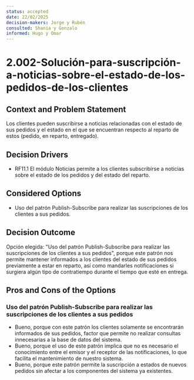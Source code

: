 ```yaml
---
status: accepted
date: 22/02/2025
decision-makers: Jorge y Rubén
consulted: Shania y Gonzalo
informed: Hugo y Omar
---
```


# 2.002-Solución-para-suscripción-a-noticias-sobre-el-estado-de-los-pedidos-de-los-clientes

## Context and Problem Statement

Los clientes pueden suscribirse a noticias relacionadas con el estado de sus pedidos y el estado en el que se encuentran respecto al reparto de estos (pedido, en reparto, entregado).

## Decision Drivers

* RF11.1 El módulo Noticias permite a los clientes subscribirse a noticias sobre el estado de los pedidos y del estado del reparto.

## Considered Options

* Uso del patrón Publish-Subscribe para realizar las suscripciones de los clientes a sus pedidos.

## Decision Outcome

Opción elegida: "Uso del patrón Publish-Subscribe para realizar las suscripciones de los clientes a sus pedidos", porque este patrón nos permite mantener informados a los clientes del estado de sus pedidos previamente a estar en reparto, así como mandarles notificaciones si surgiera algún tipo de contratiempo durante el tiempo que esté en entrega.

## Pros and Cons of the Options

### Uso del patrón Publish-Subscribe para realizar las suscripciones de los clientes a sus pedidos

* Bueno, porque con este patrón los clientes solamente se encontrarán informados de sus pedidos, factor que permite no realizar consultas innecesarias a la base de datos del sistema.
* Bueno, porque el uso de este patrón implica que no es necesario el conocimiento entre el emisor y el receptor de las notificaciones, lo que facilita el mantenimiento de nuestro sistema.
* Bueno, porque este patrón permite la suscripción a estados de nuevos pedidos sin afectar a los componentes del sistema ya existentes.
